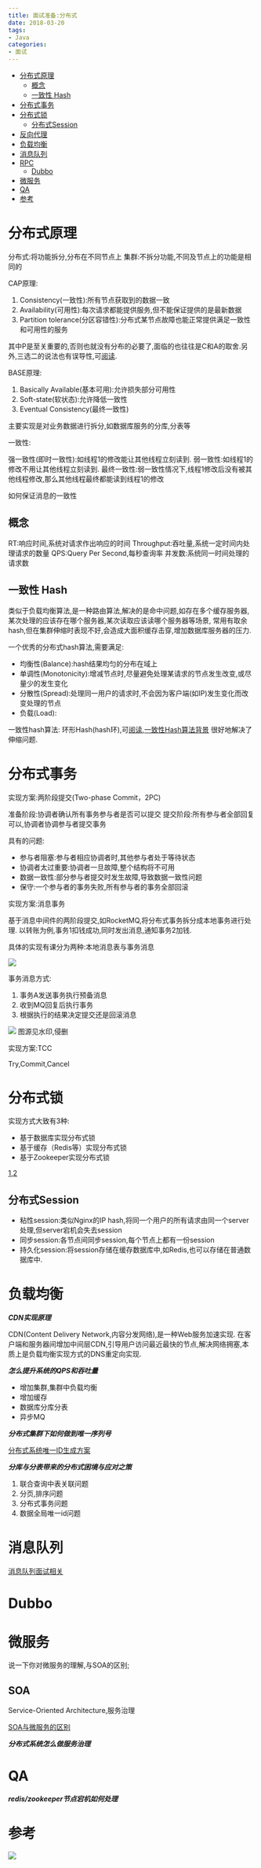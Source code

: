 ```yaml
---
title: 面试准备:分布式
date: 2018-03-20
tags:
- Java
categories:
- 面试
---
```

<!-- TOC -->

- [分布式原理](#分布式原理)
    - [概念](#概念)
    - [一致性 Hash](#一致性-hash)
- [分布式事务](#分布式事务)
- [分布式锁](#分布式锁)
    - [分布式Session](#分布式session)
- [反向代理](#反向代理)
- [负载均衡](#负载均衡)
- [消息队列](#消息队列)
- [RPC](#rpc)
    - [Dubbo](#dubbo)
- [微服务](#微服务)
- [QA](#qa)
- [参考](#参考)

<!-- /TOC -->

# 分布式原理

分布式:将功能拆分,分布在不同节点上
集群:不拆分功能,不同及节点上的功能是相同的

CAP原理:

1. Consistency(一致性):所有节点获取到的数据一致
2. Availability(可用性):每次请求都能提供服务,但不能保证提供的是最新数据
3. Partition tolerance(分区容错性):分布式某节点故障也能正常提供满足一致性和可用性的服务

其中P是至关重要的,否则也就没有分布的必要了,面临的也往往是C和A的取舍.另外,三选二的说法也有误导性,可[阅读][1].

BASE原理:

1. Basically Available(基本可用):允许损失部分可用性
2. Soft-state(软状态):允许降低一致性
3. Eventual Consistency(最终一致性)

主要实现是对业务数据进行拆分,如数据库服务的分库,分表等

一致性:

强一致性(即时一致性):如线程1的修改能让其他线程立刻读到.
弱一致性:如线程1的修改不用让其他线程立刻读到.
最终一致性:弱一致性情况下,线程1修改后没有被其他线程修改,那么其他线程最终都能读到线程1的修改

如何保证消息的一致性

## 概念

RT:响应时间,系统对请求作出响应的时间
Throughput:吞吐量,系统一定时间内处理请求的数量
QPS:Query Per Second,每秒查询率
并发数:系统同一时间处理的请求数

## 一致性 Hash

类似于负载均衡算法,是一种路由算法,解决的是命中问题,如存在多个缓存服务器,某次处理的应该存在哪个服务器,某次读取应该读哪个服务器等场景,
常用有取余hash,但在集群伸缩时表现不好,会造成大面积缓存击穿,增加数据库服务器的压力.

一个优秀的分布式hash算法,需要满足:

* 均衡性(Balance):hash结果均匀的分布在域上
* 单调性(Monotonicity):增减节点时,尽量避免处理某请求的节点发生改变,或尽量少的发生变化
* 分散性(Spread):处理同一用户的请求时,不会因为客户端(如IP)发生变化而改变处理的节点
* 负载(Load):

一致性hash算法:
环形Hash(hash环),可[阅读][2],[一致性Hash算法背景](https://www.cnblogs.com/lpfuture/p/5796398.html)
很好地解决了伸缩问题.

# 分布式事务

实现方案:两阶段提交(Two-phase Commit，2PC)

准备阶段:协调者确认所有事务参与者是否可以提交
提交阶段:所有参与者全部回复可以,协调者协调参与者提交事务

具有的问题:

* 参与者阻塞:参与者相应协调者时,其他参与者处于等待状态
* 协调者太过重要:协调者一旦故障,整个结构将不可用
* 数据一致性:部分参与者提交时发生故障,导致数据一致性问题
* 保守:一个参与者的事务失败,所有参与者的事务全部回滚

实现方案:消息事务

基于消息中间件的两阶段提交,如RocketMQ,将分布式事务拆分成本地事务进行处理.
以转账为例,事务1扣钱成功,同时发出消息,通知事务2加钱.

具体的实现有课分为两种:本地消息表与事务消息

![](https://raw.githubusercontent.com/LuVx21/hexo/master/source/_posts/00.interview/img/xa_mq.png)

事务消息方式:
1. 事务A发送事务执行预备消息
2. 收到MQ回复后执行事务
3. 根据执行的结果决定提交还是回滚消息

![](https://raw.githubusercontent.com/LuVx21/hexo/master/source/_posts/00.interview/img/xa_mq1.png)
图源见水印,侵删

实现方案:TCC

Try,Commit,Cancel

# 分布式锁

实现方式大致有3种:

* 基于数据库实现分布式锁
* 基于缓存（Redis等）实现分布式锁
* 基于Zookeeper实现分布式锁

[1](https://blog.csdn.net/xlgen157387/article/details/79036337),[2](https://www.cnblogs.com/austinspark-jessylu/p/8043726.html)

## 分布式Session

* 粘性session:类似Nginx的IP hash,将同一个用户的所有请求由同一个server处理,但server宕机会失去session
* 同步session:各节点间同步session,每个节点上都有一份session
* 持久化session:将session存储在缓存数据库中,如Redis,也可以存储在普通数据库中.

# 负载均衡

***CDN实现原理***

CDN(Content Delivery Network,内容分发网络),是一种Web服务加速实现.
在客户端和服务器间增加中间层CDN,引导用户访问最近最快的节点,解决网络拥塞,本质上是负载均衡实现方式的DNS重定向实现.

***怎么提升系统的QPS和吞吐量***

* 增加集群,集群中负载均衡
* 增加缓存
* 数据库分库分表
* 异步MQ

***分布式集群下如何做到唯一序列号***

[分布式系统唯一ID生成方案](https://www.cnblogs.com/haoxinyue/p/5208136.html)

***分库与分表带来的分布式困境与应对之策***

1. 联合查询中表关联问题
2. 分页,排序问题
3. 分布式事务问题
4. 数据全局唯一id问题

# 消息队列

[消息队列面试相关](https://blog.csdn.net/u014801403/article/details/80308353)

# Dubbo





# 微服务



说一下你对微服务的理解,与SOA的区别;

## SOA

Service-Oriented Architecture,服务治理

[SOA与微服务的区别](https://www.cnblogs.com/ynuo/p/5913955.html)



***分布式系统怎么做服务治理***




# QA

***redis/zookeeper节点宕机如何处理***



# 参考

[1]:http://www.cnblogs.com/hxsyl/p/4381980.html
[2]:https://segmentfault.com/a/1190000013533592


[![](https://static.segmentfault.com/v-5b1df2a7/global/img/creativecommons-cc.svg)](https://creativecommons.org/licenses/by-nc-nd/4.0/)

